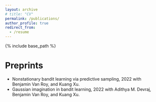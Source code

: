 ```yaml
---
layout: archive
# title: "CV"
permalink: /publications/
author_profile: true
redirect_from:
  - /resume
---
```


{% include base_path %}

Preprints
======
* Nonstationary bandit learning via predictive sampling, 2022
  with Benjamin Van Roy, and Kuang Xu.
* Gaussian imagination in bandit learning, 2022
  with Adithya M. Devraj, Benjamin Van Roy, and Kuang Xu. 
